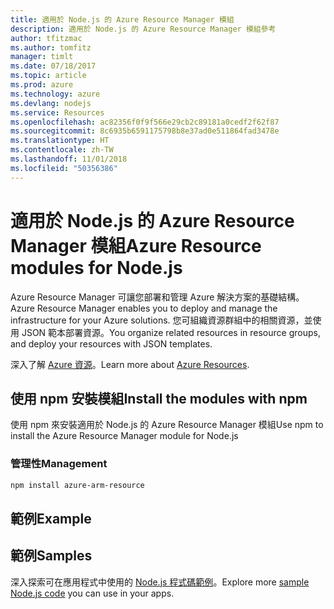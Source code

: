 ```yaml
---
title: 適用於 Node.js 的 Azure Resource Manager 模組
description: 適用於 Node.js 的 Azure Resource Manager 模組參考
author: tfitzmac
ms.author: tomfitz
manager: timlt
ms.date: 07/18/2017
ms.topic: article
ms.prod: azure
ms.technology: azure
ms.devlang: nodejs
ms.service: Resources
ms.openlocfilehash: ac82356f0f9f566e29cb2c89181a0cedf2f62f87
ms.sourcegitcommit: 8c6935b6591175798b8e37ad0e511864fad3478e
ms.translationtype: HT
ms.contentlocale: zh-TW
ms.lasthandoff: 11/01/2018
ms.locfileid: "50356386"
---
```

# <a name="azure-resource-modules-for-nodejs"></a><span data-ttu-id="021ad-103">適用於 Node.js 的 Azure Resource Manager 模組</span><span class="sxs-lookup"><span data-stu-id="021ad-103">Azure Resource modules for Node.js</span></span>

<span data-ttu-id="021ad-104">Azure Resource Manager 可讓您部署和管理 Azure 解決方案的基礎結構。</span><span class="sxs-lookup"><span data-stu-id="021ad-104">Azure Resource Manager enables you to deploy and manage the infrastructure for your Azure solutions.</span></span> <span data-ttu-id="021ad-105">您可組織資源群組中的相關資源，並使用 JSON 範本部署資源。</span><span class="sxs-lookup"><span data-stu-id="021ad-105">You organize related resources in resource groups, and deploy your resources with JSON templates.</span></span>

<span data-ttu-id="021ad-106">深入了解 [Azure 資源](https://docs.microsoft.com/azure/azure-resource-manager/)。</span><span class="sxs-lookup"><span data-stu-id="021ad-106">Learn more about [Azure Resources](https://docs.microsoft.com/azure/azure-resource-manager/).</span></span>

## <a name="install-the-modules-with-npm"></a><span data-ttu-id="021ad-107">使用 npm 安裝模組</span><span class="sxs-lookup"><span data-stu-id="021ad-107">Install the modules with npm</span></span>

<span data-ttu-id="021ad-108">使用 npm 來安裝適用於 Node.js 的 Azure Resource Manager 模組</span><span class="sxs-lookup"><span data-stu-id="021ad-108">Use npm to install the Azure Resource Manager module for Node.js</span></span>

### <a name="management"></a><span data-ttu-id="021ad-109">管理性</span><span class="sxs-lookup"><span data-stu-id="021ad-109">Management</span></span>

```bash
npm install azure-arm-resource
```

## <a name="example"></a><span data-ttu-id="021ad-110">範例</span><span class="sxs-lookup"><span data-stu-id="021ad-110">Example</span></span>

## <a name="samples"></a><span data-ttu-id="021ad-111">範例</span><span class="sxs-lookup"><span data-stu-id="021ad-111">Samples</span></span>

<span data-ttu-id="021ad-112">深入探索可在應用程式中使用的 [Node.js 程式碼範例](https://azure.microsoft.com/resources/samples/?platform=nodejs)。</span><span class="sxs-lookup"><span data-stu-id="021ad-112">Explore more [sample Node.js code](https://azure.microsoft.com/resources/samples/?platform=nodejs) you can use in your apps.</span></span>